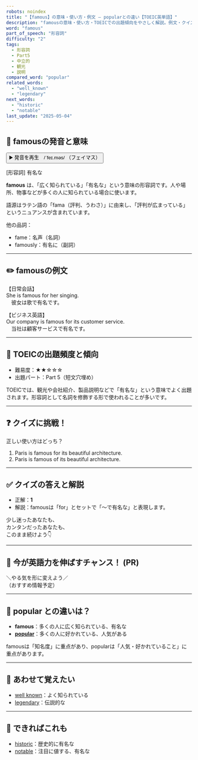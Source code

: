 ```yaml
---
robots: noindex
title: "【famous】の意味・使い方・例文 ― popularとの違い【TOEIC英単語】"
description: "famousの意味・使い方・TOEICでの出題傾向をやさしく解説。例文・クイズ付きでpopularとの違いもわかりやすく学べます。"
word: "famous"
part_of_speech: "形容詞"
difficulty: "2"
tags:
  - 形容詞
  - Part5
  - 中立的
  - 観光
  - 説明
compared_word: "popular"
related_words:
  - "well_known"
  - "legendary"
next_words:
  - "historic"
  - "notable"
last_update: "2025-05-04"
---
```


## 🔰 famousの発音と意味

<button class="play-audio" onclick="playTTS('famous')">
  <span class="play-audio-main">
    ▶️ 発音を再生　/ˈfeɪ.məs/
  </span>
  <span class="play-audio-sub">
    （フェイマス）
  </span>
</button>

[形容詞] 有名な

**famous** は、「広く知られている」「有名な」という意味の形容詞です。人や場所、物事などが多くの人に知られている場合に使います。

語源はラテン語の「fama（評判、うわさ）」に由来し、「評判が広まっている」というニュアンスが含まれています。

他の品詞：  
- fame：名声（名詞）
- famously：有名に（副詞）

---

## ✏️ famousの例文

【日常会話】  
She is famous for her singing.  
　彼女は歌で有名です。

【ビジネス英語】  
Our company is famous for its customer service.  
　当社は顧客サービスで有名です。

---

## 🎯 TOEICの出題頻度と傾向

- 難易度：★★☆☆☆
- 出題パート：Part 5（短文穴埋め）

TOEICでは、観光や会社紹介、製品説明などで「有名な」という意味でよく出題されます。形容詞として名詞を修飾する形で使われることが多いです。

---

## ❓ クイズに挑戦！

正しい使い方はどっち？

1. Paris is famous for its beautiful architecture.  
2. Paris is famous of its beautiful architecture.

---

## ✅ クイズの答えと解説

- 正解：**1**
- 解説：famousは「for」とセットで「～で有名な」と表現します。

少し迷ったあなたも、  
カンタンだったあなたも、  
このまま続けよう👇️

---

## 🚀 今が英語力を伸ばすチャンス！ (PR)

<div class="info-center">
＼やる気を形に変えよう／<br>  
（おすすめ情報予定）
</div>

---

## 🤔  popular との違いは？

- **famous**：多くの人に広く知られている、有名な
- **[popular](/word/popular/)**：多くの人に好かれている、人気がある

famousは「知名度」に重点があり、popularは「人気・好かれていること」に重点があります。

---

## 🧩 あわせて覚えたい

- [well known](/word/well_known/)：よく知られている
- [legendary](/word/legendary/)：伝説的な

---

## 📖 できればこれも

- [historic](/word/historic/)：歴史的に有名な
- [notable](/word/notable/)：注目に値する、有名な

<!-- cvid: aid00_bid12 -->
